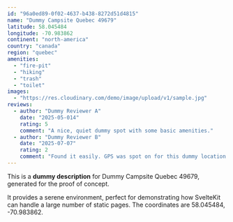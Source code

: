 ```yaml
---
id: "96a0ed89-0f02-4637-b438-8272d51d4815"
name: "Dummy Campsite Quebec 49679"
latitude: 58.045484
longitude: -70.983862
continent: "north-america"
country: "canada"
region: "quebec"
amenities:
  - "fire-pit"
  - "hiking"
  - "trash"
  - "toilet"
images:
  - "https://res.cloudinary.com/demo/image/upload/v1/sample.jpg"
reviews:
  - author: "Dummy Reviewer A"
    date: "2025-05-014"
    rating: 5
    comment: "A nice, quiet dummy spot with some basic amenities."
  - author: "Dummy Reviewer B"
    date: "2025-07-07"
    rating: 2
    comment: "Found it easily. GPS was spot on for this dummy location."
---
```


This is a **dummy description** for Dummy Campsite Quebec 49679, generated for the proof of concept.

It provides a serene environment, perfect for demonstrating how SvelteKit can handle a large number of static pages. The coordinates are 58.045484, -70.983862.
